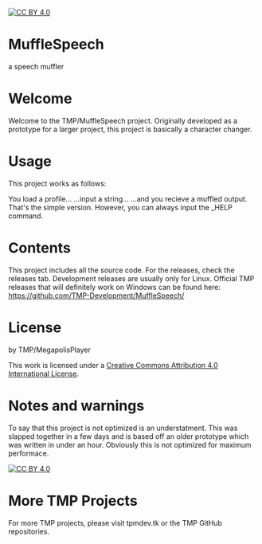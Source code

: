 [![CC BY 4.0][cc-by-shield]][cc-by]

# MuffleSpeech
a speech muffler

# Welcome
Welcome to the TMP/MuffleSpeech project.
Originally developed as a prototype for a larger project, this project is basically a character changer.

# Usage
This project works as follows:

You load a profile...
           ...input a string...
                    ...and you recieve a muffled output.
That's the simple version. However, you can always input the _HELP command.

# Contents
This project includes all the source code. For the releases, check the releases tab. Development releases are usually only for Linux.
Official TMP releases that will definitely work on Windows can be found here: https://github.com/TMP-Development/MuffleSpeech/

# License
by TMP/MegapolisPlayer


This work is licensed under a
[Creative Commons Attribution 4.0 International License][cc-by].

# Notes and warnings
To say that this project is not optimized is an understatment. This was slapped together in a few days and is based off an older prototype which was written in under an hour. Obviously this is not optimized for maximum performace.


[![CC BY 4.0][cc-by-image]][cc-by]

# More TMP Projects
For more TMP projects, please visit tpmdev.tk or the TMP GitHub repositories.

[cc-by]: http://creativecommons.org/licenses/by/4.0/
[cc-by-image]: https://i.creativecommons.org/l/by/4.0/88x31.png
[cc-by-shield]: https://img.shields.io/badge/License-CC%20BY%204.0-lightgrey.svg
